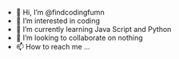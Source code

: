 - 👋 Hi, I’m @findcodingfumn
- 👀 I’m interested in coding
- 🌱 I’m currently learning Java Script and Python
- 💞️ I’m looking to collaborate on nothing
- 📫 How to reach me ...

<!---
findcodingfumn/findcodingfumn is a ✨ special ✨ repository because its `README.md` (this file) appears on your GitHub profile.
You can click the Preview link to take a look at your changes.
--->
